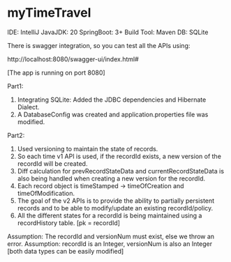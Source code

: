 # myTimeTravel

IDE: IntelliJ 
JavaJDK: 20 
SpringBoot: 3+
Build Tool: Maven
DB: SQLite

There is swagger integration, so you can test all the APIs using:

http://localhost:8080/swagger-ui/index.html#

[The app is running on port 8080]


Part1:
1. Integrating SQLite: Added the JDBC dependencies and Hibernate Dialect. 
2. A DatabaseConfig was created and application.properties file was modified.

Part2:
1. Used versioning to maintain the state of records. 
2. So each time v1 API is used, if the recordId exists, a new version of the recordId will be created. 
3. Diff calculation for prevRecordStateData and currentRecordStateData is also being handled when creating a new version for the recordId.
4. Each record object is timeStamped -> timeOfCreation and timeOfModification.
5. The goal of the v2 APIs is to provide the ability to partially persistent records and to be able to modify/update an existing recordId/policy. 
6. All the different states for a recordId is being maintained using a recordHistory table. [pk = recordId]

Assumption: The recordId and versionNum must exist, else we throw an error.
Assumption: recordId is an Integer, versionNum is also an Integer [both data types can be easily modified]


